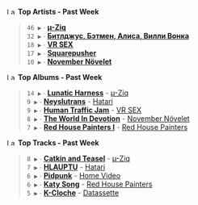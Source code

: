 <!--START_LASTFM_ARTISTS:{"period": "7day", "rows": 5}-->
<a href="https://last.fm" target="_blank"><img src="https://user-images.githubusercontent.com/17434202/215290617-e793598d-d7c9-428f-9975-156db1ba89cc.svg" alt="Last.fm Logo" width="18" height="13"/></a> **Top Artists - Past Week**

> `46 ▶️` ∙ **[µ-Ziq](https://www.last.fm/music/%C2%B5-Ziq)**<br/>
> `32 ▶️` ∙ **[Битлджус, Бэтмен, Алиса, Вилли Вонка](https://www.last.fm/music/%D0%91%D0%B8%D1%82%D0%BB%D0%B4%D0%B6%D1%83%D1%81,+%D0%91%D1%8D%D1%82%D0%BC%D0%B5%D0%BD,+%D0%90%D0%BB%D0%B8%D1%81%D0%B0,+%D0%92%D0%B8%D0%BB%D0%BB%D0%B8+%D0%92%D0%BE%D0%BD%D0%BA%D0%B0)**<br/>
> `18 ▶️` ∙ **[VR SEX](https://www.last.fm/music/VR+SEX)**<br/>
> `17 ▶️` ∙ **[Squarepusher](https://www.last.fm/music/Squarepusher)**<br/>
> `10 ▶️` ∙ **[November Növelet](https://www.last.fm/music/November+N%C3%B6velet)**<br/>
<!--END_LASTFM_ARTISTS-->

<!--START_LASTFM_ALBUMS:{"period": "7day", "rows": 5}-->
<a href="https://last.fm" target="_blank"><img src="https://user-images.githubusercontent.com/17434202/215290617-e793598d-d7c9-428f-9975-156db1ba89cc.svg" alt="Last.fm Logo" width="18" height="13"/></a> **Top Albums - Past Week**

> `14 ▶️` ∙ **[Lunatic Harness](https://www.last.fm/music/%C2%B5-Ziq/Lunatic+Harness)** - [µ-Ziq](https://www.last.fm/music/%C2%B5-Ziq)<br/>
> `9 ▶️` ∙ **[Neyslutrans](https://www.last.fm/music/Hatari/Neyslutrans)** - [Hatari](https://www.last.fm/music/Hatari)<br/>
> `9 ▶️` ∙ **[Human Traffic Jam](https://www.last.fm/music/VR+SEX/Human+Traffic+Jam)** - [VR SEX](https://www.last.fm/music/VR+SEX)<br/>
> `8 ▶️` ∙ **[The World In Devotion](https://www.last.fm/music/November+N%C3%B6velet/The+World+In+Devotion)** - [November Növelet](https://www.last.fm/music/November+N%C3%B6velet)<br/>
> `7 ▶️` ∙ **[Red House Painters I](https://www.last.fm/music/Red+House+Painters/Red+House+Painters+I)** - [Red House Painters](https://www.last.fm/music/Red+House+Painters)<br/>
<!--END_LASTFM_ALBUMS-->

<!--START_LASTFM_TRACKS:{"period": "7day", "rows": 5}-->
<a href="https://last.fm" target="_blank"><img src="https://user-images.githubusercontent.com/17434202/215290617-e793598d-d7c9-428f-9975-156db1ba89cc.svg" alt="Last.fm Logo" width="18" height="13"/></a> **Top Tracks - Past Week**

> `8 ▶️` ∙ **[Catkin and Teasel](https://www.last.fm/music/%C2%B5-Ziq/_/Catkin+and+Teasel)** - [µ-Ziq](https://www.last.fm/music/%C2%B5-Ziq)<br/>
> `7 ▶️` ∙ **[HLAUPTU](https://www.last.fm/music/Hatari/_/HLAUPTU)** - [Hatari](https://www.last.fm/music/Hatari)<br/>
> `6 ▶️` ∙ **[Pidpunk](https://www.last.fm/music/Home+Video/_/Pidpunk)** - [Home Video](https://www.last.fm/music/Home+Video)<br/>
> `6 ▶️` ∙ **[Katy Song](https://www.last.fm/music/Red+House+Painters/_/Katy+Song)** - [Red House Painters](https://www.last.fm/music/Red+House+Painters)<br/>
> `5 ▶️` ∙ **[K-Cloche](https://www.last.fm/music/Datassette/_/K-Cloche)** - [Datassette](https://www.last.fm/music/Datassette)<br/>
<!--END_LASTFM_TRACKS-->